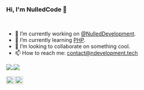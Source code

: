 ### Hi, I'm NulledCode 👋

<br />

* 🔭 I’m currently working on [@NulledDevelopment](https://github.com/NulledDevelopment).  
* 🌱 I’m currently learning [PHP](https://https://www.php.net/).  
* 👯 I’m looking to collaborate on something cool.  
* 📫 How to reach me: contact@ndevelopment.tech  

<a href="https://github.com/NulledCodeDev">
  <img align="center" src=https://github-readme-stats.vercel.app/api?username=NulledCodeDev&hide=contribs,prs&show_icons=true&count_private=true&include_all_commits=true&theme=radical />
</a>
<a href="https://github.com/NulledCodeDev">
  <img align="center" src=https://github-readme-stats.vercel.app/api/top-langs/?username=NulledCodeDev&layout=compact&theme=radical />
</a>

<br />
<br />

<a href="https://twitter.com/Nulled_Code">
  <img align="left" alt="NulledCodeDev" width="21px" src="https://raw.githubusercontent.com/anuraghazra/anuraghazra/master/assets/twitter.svg" />
</a>

<a href="https://community.ndevelopment.tech">
  <img align="left" alt="NulledCode#5189" width="21px" src="https://raw.githubusercontent.com/anuraghazra/anuraghazra/master/assets/discord-round.svg" />
</a>

<br />
